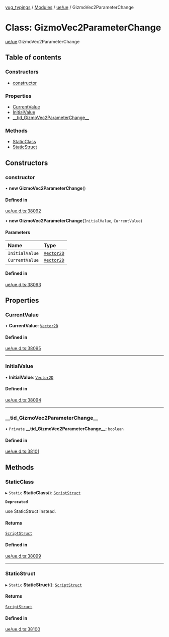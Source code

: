 [yug_typings](../README.md) / [Modules](../modules.md) / [ue/ue](../modules/ue_ue.md) / GizmoVec2ParameterChange

# Class: GizmoVec2ParameterChange

[ue/ue](../modules/ue_ue.md).GizmoVec2ParameterChange

## Table of contents

### Constructors

- [constructor](ue_ue.GizmoVec2ParameterChange.md#constructor)

### Properties

- [CurrentValue](ue_ue.GizmoVec2ParameterChange.md#currentvalue)
- [InitialValue](ue_ue.GizmoVec2ParameterChange.md#initialvalue)
- [\_\_tid\_GizmoVec2ParameterChange\_\_](ue_ue.GizmoVec2ParameterChange.md#__tid_gizmovec2parameterchange__)

### Methods

- [StaticClass](ue_ue.GizmoVec2ParameterChange.md#staticclass)
- [StaticStruct](ue_ue.GizmoVec2ParameterChange.md#staticstruct)

## Constructors

### constructor

• **new GizmoVec2ParameterChange**()

#### Defined in

[ue/ue.d.ts:38092](https://github.com/YugMetaverse/yug_typings/blob/b7d9b19/ue/ue.d.ts#L38092)

• **new GizmoVec2ParameterChange**(`InitialValue`, `CurrentValue`)

#### Parameters

| Name | Type |
| :------ | :------ |
| `InitialValue` | [`Vector2D`](ue_ue_s.Vector2D.md) |
| `CurrentValue` | [`Vector2D`](ue_ue_s.Vector2D.md) |

#### Defined in

[ue/ue.d.ts:38093](https://github.com/YugMetaverse/yug_typings/blob/b7d9b19/ue/ue.d.ts#L38093)

## Properties

### CurrentValue

• **CurrentValue**: [`Vector2D`](ue_ue_s.Vector2D.md)

#### Defined in

[ue/ue.d.ts:38095](https://github.com/YugMetaverse/yug_typings/blob/b7d9b19/ue/ue.d.ts#L38095)

___

### InitialValue

• **InitialValue**: [`Vector2D`](ue_ue_s.Vector2D.md)

#### Defined in

[ue/ue.d.ts:38094](https://github.com/YugMetaverse/yug_typings/blob/b7d9b19/ue/ue.d.ts#L38094)

___

### \_\_tid\_GizmoVec2ParameterChange\_\_

• `Private` **\_\_tid\_GizmoVec2ParameterChange\_\_**: `boolean`

#### Defined in

[ue/ue.d.ts:38101](https://github.com/YugMetaverse/yug_typings/blob/b7d9b19/ue/ue.d.ts#L38101)

## Methods

### StaticClass

▸ `Static` **StaticClass**(): [`ScriptStruct`](ue_ue.ScriptStruct.md)

**`Deprecated`**

use StaticStruct instead.

#### Returns

[`ScriptStruct`](ue_ue.ScriptStruct.md)

#### Defined in

[ue/ue.d.ts:38099](https://github.com/YugMetaverse/yug_typings/blob/b7d9b19/ue/ue.d.ts#L38099)

___

### StaticStruct

▸ `Static` **StaticStruct**(): [`ScriptStruct`](ue_ue.ScriptStruct.md)

#### Returns

[`ScriptStruct`](ue_ue.ScriptStruct.md)

#### Defined in

[ue/ue.d.ts:38100](https://github.com/YugMetaverse/yug_typings/blob/b7d9b19/ue/ue.d.ts#L38100)
